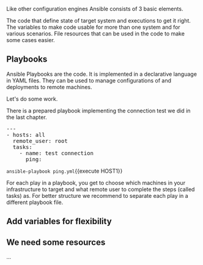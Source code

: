 Like other configuration engines Ansible consists of 3 basic elements.

The code that define state of target system and executions to get it right.
The variables to make code usable for more than one system and for various scenarios.
File resources that can be used in the code to make some cases easier.

## Playbooks

Ansible Playbooks are the code. It is implemented in a declarative language in YAML files.
They can be used to manage configurations of and deployments to remote machines.

Let's do some work.

There is a prepared playbook implementing the connection test we did in the last chapter.
<pre class="file">---
- hosts: all
  remote_user: root
  tasks:
    - name: test connection
      ping:
</pre>

`ansible-playbook ping.yml`{{execute HOST1}}

For each play in a playbook, you get to choose which machines in your infrastructure to target and what remote user to complete the steps (called tasks) as. For better structure we recommend to separate each play in a different playbook file.


## Add variables for flexibility

## We need some resources

...
